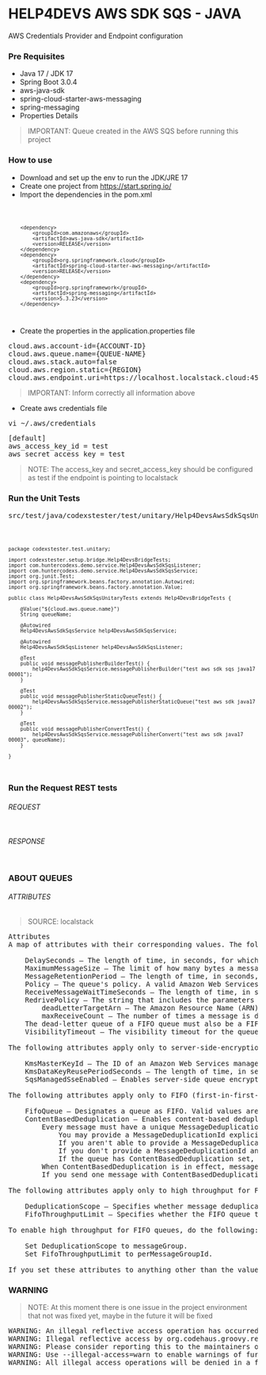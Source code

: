 # HELP4DEVS AWS SDK SQS - JAVA
AWS Credentials Provider and Endpoint configuration

### Pre Requisites

- Java 17 / JDK 17
- Spring Boot 3.0.4
- aws-java-sdk
- spring-cloud-starter-aws-messaging
- spring-messaging
- Properties Details

> IMPORTANT: Queue created in the AWS SQS before running this project

### How to use

- Download and set up the env to run the JDK/JRE 17
- Create one project from https://start.spring.io/
- Import the dependencies in the pom.xml

<code>

		<dependency>
			<groupId>com.amazonaws</groupId>
			<artifactId>aws-java-sdk</artifactId>
			<version>RELEASE</version>
		</dependency>
		<dependency>
			<groupId>org.springframework.cloud</groupId>
			<artifactId>spring-cloud-starter-aws-messaging</artifactId>
			<version>RELEASE</version>
		</dependency>
		<dependency>
			<groupId>org.springframework</groupId>
			<artifactId>spring-messaging</artifactId>
			<version>5.3.23</version>
		</dependency>

</code>

- Create the properties in the application.properties file

<pre>
cloud.aws.account-id={ACCOUNT-ID}
cloud.aws.queue.name={QUEUE-NAME}
cloud.aws.stack.auto=false
cloud.aws.region.static={REGION}
cloud.aws.endpoint.uri=https://localhost.localstack.cloud:4566/ or http://localhost:4566
</pre>

> IMPORTANT: Inform correctly all information above

- Create aws credentials file

<pre>
vi ~/.aws/credentials
</pre>

<pre>
[default]
aws_access_key_id = test
aws_secret_access_key = test
</pre>

> NOTE: The access_key and secret_access_key should be configured as test if the endpoint is pointing to localstack

### Run the Unit Tests

<pre>
src/test/java/codexstester/test/unitary/Help4DevsAwsSdkSqsUnitaryTests.java
</pre>

<code>

    package codexstester.test.unitary;
    
    import codexstester.setup.bridge.Help4DevsBridgeTests;
    import com.huntercodexs.demo.service.Help4DevsAwsSdkSqsListener;
    import com.huntercodexs.demo.service.Help4DevsAwsSdkSqsService;
    import org.junit.Test;
    import org.springframework.beans.factory.annotation.Autowired;
    import org.springframework.beans.factory.annotation.Value;
    
    public class Help4DevsAwsSdkSqsUnitaryTests extends Help4DevsBridgeTests {
    
        @Value("${cloud.aws.queue.name}")
        String queueName;
    
        @Autowired
        Help4DevsAwsSdkSqsService help4DevsAwsSdkSqsService;
    
        @Autowired
        Help4DevsAwsSdkSqsListener help4DevsAwsSdkSqsListener;
    
        @Test
        public void messagePublisherBuilderTest() {
            help4DevsAwsSdkSqsService.messagePublisherBuilder("test aws sdk sqs java17 00001");
        }
    
        @Test
        public void messagePublisherStaticQueueTest() {
            help4DevsAwsSdkSqsService.messagePublisherStaticQueue("test aws sdk java17 00002");
        }
    
        @Test
        public void messagePublisherConvertTest() {
            help4DevsAwsSdkSqsService.messagePublisherConvert("test aws sdk java17 00003", queueName);
        }
    
    }

</code>

### Run the Request REST tests

###### REQUEST

<pre>
</pre>

###### RESPONSE

<pre>
</pre>

### ABOUT QUEUES

###### ATTRIBUTES

> SOURCE: localstack

<pre>
Attributes
A map of attributes with their corresponding values. The following lists the names, descriptions, and values of the special request parameters that the CreateQueue action uses:

    DelaySeconds – The length of time, in seconds, for which the delivery of all messages in the queue is delayed. Valid values: An integer from 0 to 900 seconds (15 minutes). Default: 0.
    MaximumMessageSize – The limit of how many bytes a message can contain before Amazon SQS rejects it. Valid values: An integer from 1,024 bytes (1 KiB) to 262,144 bytes (256 KiB). Default: 262,144 (256 KiB).
    MessageRetentionPeriod – The length of time, in seconds, for which Amazon SQS retains a message. Valid values: An integer from 60 seconds (1 minute) to 1,209,600 seconds (14 days). Default: 345,600 (4 days).
    Policy – The queue's policy. A valid Amazon Web Services policy. For more information about policy structure, see Overview of Amazon Web Services IAM Policies in the Amazon IAM User Guide.
    ReceiveMessageWaitTimeSeconds – The length of time, in seconds, for which a ReceiveMessage action waits for a message to arrive. Valid values: An integer from 0 to 20 (seconds). Default: 0.
    RedrivePolicy – The string that includes the parameters for the dead-letter queue functionality of the source queue as a JSON object. For more information about the redrive policy and dead-letter queues, see Using Amazon SQS Dead-Letter Queues in the Amazon SQS Developer Guide.
        deadLetterTargetArn – The Amazon Resource Name (ARN) of the dead-letter queue to which Amazon SQS moves messages after the value of maxReceiveCount is exceeded.
        maxReceiveCount – The number of times a message is delivered to the source queue before being moved to the dead-letter queue. When the ReceiveCount for a message exceeds the maxReceiveCount for a queue, Amazon SQS moves the message to the dead-letter-queue.
    The dead-letter queue of a FIFO queue must also be a FIFO queue. Similarly, the dead-letter queue of a standard queue must also be a standard queue.
    VisibilityTimeout – The visibility timeout for the queue, in seconds. Valid values: An integer from 0 to 43,200 (12 hours). Default: 30. For more information about the visibility timeout, see Visibility Timeout in the Amazon SQS Developer Guide.

The following attributes apply only to server-side-encryption:

    KmsMasterKeyId – The ID of an Amazon Web Services managed customer master key (CMK) for Amazon SQS or a custom CMK. For more information, see Key Terms. While the alias of the Amazon Web Services managed CMK for Amazon SQS is always alias/aws/sqs, the alias of a custom CMK can, for example, be alias/MyAlias . For more examples, see KeyId in the Key Management Service API Reference.
    KmsDataKeyReusePeriodSeconds – The length of time, in seconds, for which Amazon SQS can reuse a data key to encrypt or decrypt messages before calling KMS again. An integer representing seconds, between 60 seconds (1 minute) and 86,400 seconds (24 hours). Default: 300 (5 minutes). A shorter time period provides better security but results in more calls to KMS which might incur charges after Free Tier. For more information, see How Does the Data Key Reuse Period Work?.
    SqsManagedSseEnabled – Enables server-side queue encryption using SQS owned encryption keys. Only one server-side encryption option is supported per queue (e.g. SSE-KMS or SSE-SQS).

The following attributes apply only to FIFO (first-in-first-out) queues:

    FifoQueue – Designates a queue as FIFO. Valid values are true and false. If you don't specify the FifoQueue attribute, Amazon SQS creates a standard queue. You can provide this attribute only during queue creation. You can't change it for an existing queue. When you set this attribute, you must also provide the MessageGroupId for your messages explicitly. For more information, see FIFO queue logic in the Amazon SQS Developer Guide.
    ContentBasedDeduplication – Enables content-based deduplication. Valid values are true and false. For more information, see Exactly-once processing in the Amazon SQS Developer Guide. Note the following:
        Every message must have a unique MessageDeduplicationId.
            You may provide a MessageDeduplicationId explicitly.
            If you aren't able to provide a MessageDeduplicationId and you enable ContentBasedDeduplication for your queue, Amazon SQS uses a SHA-256 hash to generate the MessageDeduplicationId using the body of the message (but not the attributes of the message).
            If you don't provide a MessageDeduplicationId and the queue doesn't have ContentBasedDeduplication set, the action fails with an error.
            If the queue has ContentBasedDeduplication set, your MessageDeduplicationId overrides the generated one.
        When ContentBasedDeduplication is in effect, messages with identical content sent within the deduplication interval are treated as duplicates and only one copy of the message is delivered.
        If you send one message with ContentBasedDeduplication enabled and then another message with a MessageDeduplicationId that is the same as the one generated for the first MessageDeduplicationId, the two messages are treated as duplicates and only one copy of the message is delivered.

The following attributes apply only to high throughput for FIFO queues:

    DeduplicationScope – Specifies whether message deduplication occurs at the message group or queue level. Valid values are messageGroup and queue.
    FifoThroughputLimit – Specifies whether the FIFO queue throughput quota applies to the entire queue or per message group. Valid values are perQueue and perMessageGroupId. The perMessageGroupId value is allowed only when the value for DeduplicationScope is messageGroup.

To enable high throughput for FIFO queues, do the following:

    Set DeduplicationScope to messageGroup.
    Set FifoThroughputLimit to perMessageGroupId.

If you set these attributes to anything other than the values shown for enabling high throughput, normal throughput is in effect and deduplication occurs as specified. For information on throughput quotas, see Quotas related to messages in the Amazon SQS Developer Guide.
</pre>

### WARNING

> NOTE: At this moment there is one issue in the project environment that not
> was fixed yet, maybe in the future it will be fixed

<pre>
WARNING: An illegal reflective access operation has occurred
WARNING: Illegal reflective access by org.codehaus.groovy.reflection.CachedClass (file:/home/jereelton/.m2/repository/org/codehaus/groovy/groovy/2.5.13/groovy-2.5.13.jar) to method java.lang.Object.finalize()
WARNING: Please consider reporting this to the maintainers of org.codehaus.groovy.reflection.CachedClass
WARNING: Use --illegal-access=warn to enable warnings of further illegal reflective access operations
WARNING: All illegal access operations will be denied in a future release
</pre>

